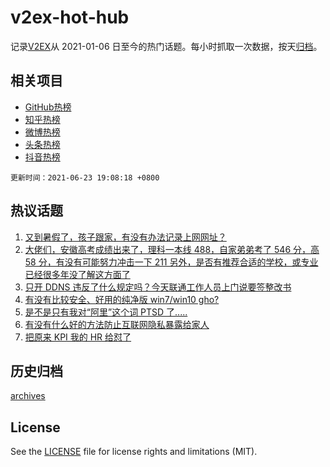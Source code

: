 # v2ex-hot-hub

 记录[V2EX](https://www.v2ex.com/)从 2021-01-06 日至今的热门话题。每小时抓取一次数据，按天[归档](archives)。
 
 ## 相关项目

- [GitHub热榜](https://github.com/lonnyzhang423/github-hot-hub)
- [知乎热榜](https://github.com/lonnyzhang423/zhihu-hot-hub)
- [微博热榜](https://github.com/lonnyzhang423/weibo-hot-hub)
- [头条热榜](https://github.com/lonnyzhang423/toutiao-hot-hub)
- [抖音热榜](https://github.com/lonnyzhang423/douyin-hot-hub)


 `更新时间：2021-06-23 19:08:18 +0800`

## 热议话题

1. [又到暑假了，孩子跟家，有没有办法记录上网网址？](https://www.v2ex.com/t/785202)
1. [大佬们，安徽高考成绩出来了，理科一本线 488，自家弟弟考了 546 分，高 58 分，有没有可能努力冲击一下 211
另外，是否有推荐合适的学校，或专业
已经很多年没了解这方面了](https://www.v2ex.com/t/785243)
1. [只开 DDNS 违反了什么规定吗？今天联通工作人员上门说要签整改书](https://www.v2ex.com/t/785203)
1. [有没有比较安全、好用的纯净版 win7/win10 gho?](https://www.v2ex.com/t/785232)
1. [是不是只有我对“阿里”这个词 PTSD 了.....](https://www.v2ex.com/t/785246)
1. [有没有什么好的方法防止互联网隐私暴露给家人](https://www.v2ex.com/t/785253)
1. [把原来 KPI 我的 HR 给怼了](https://www.v2ex.com/t/785262)

## 历史归档

[archives](archives)

## License

See the [LICENSE](LICENSE) file for license rights and limitations (MIT).
